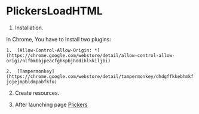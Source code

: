# PlickersLoadHTML


1.  Installation.


In Chrome, You have to install two plugins:

  `1.  [Allow-Control-Allow-Origin: *](https://chrome.google.com/webstore/detail/allow-control-allow-origi/nlfbmbojpeacfghkpbjhddihlkkiljbi)`


  `2.  [Tampermonkey](https://chrome.google.com/webstore/detail/tampermonkey/dhdgffkkebhmkfjojejmpbldmpobfkfo)`


2.  Create resources.




3.  After launching page [Plickers](https://www.plickers.com)
